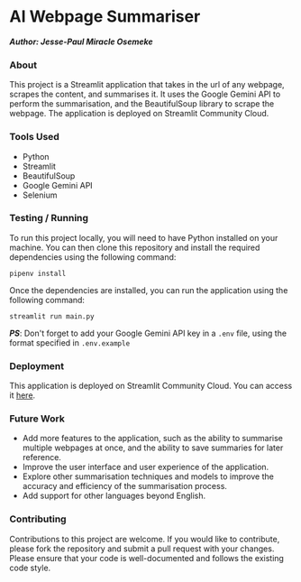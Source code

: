 # AI Webpage Summariser
*__Author: Jesse-Paul Miracle Osemeke__*

### About
This project is a Streamlit application that takes in the url of any webpage, scrapes the content, and summarises it. It uses the Google Gemini API to perform the summarisation, and the BeautifulSoup library to scrape the webpage. The application is deployed on Streamlit Community Cloud.

### Tools Used
- Python
- Streamlit
- BeautifulSoup
- Google Gemini API
- Selenium

### Testing / Running
To run this project locally, you will need to have Python installed on your machine. You can then clone this repository and install the required dependencies using the following command:
```shell
pipenv install
```
Once the dependencies are installed, you can run the application using the following command:
```shell
streamlit run main.py
```
*__PS__*: Don't forget to add your Google Gemini API key in a `.env` file, using the format specified in `.env.example`

### Deployment
This application is deployed on Streamlit Community Cloud. You can access it [here](https://web-content-summariser.streamlit.app/).

### Future Work
- Add more features to the application, such as the ability to summarise multiple webpages at once, and the ability to save summaries for later reference.
- Improve the user interface and user experience of the application.
- Explore other summarisation techniques and models to improve the accuracy and efficiency of the summarisation process.
- Add support for other languages beyond English.

### Contributing
Contributions to this project are welcome. If you would like to contribute, please fork the repository and submit a pull request with your changes. Please ensure that your code is well-documented and follows the existing code style.